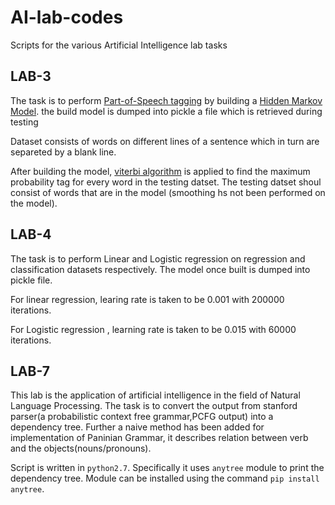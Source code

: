 # AI-lab-codes
Scripts for the various Artificial Intelligence lab tasks


## LAB-3
The task is to perform [Part-of-Speech tagging](https://en.wikipedia.org/wiki/Part-of-speech_tagging) by building a [Hidden Markov Model](https://en.wikipedia.org/wiki/Hidden_Markov_model). the build model is dumped into pickle a file which is retrieved during testing

Dataset consists of words on different lines of a sentence which in turn are separeted by a blank line.

After building the model, [viterbi algorithm](https://en.wikipedia.org/wiki/Viterbi_algorithm) is applied to find the maximum probability tag for every word in the testing datset. The testing datset shoul consist of words that are in the model (smoothing hs not been performed on the model).


## LAB-4
The task is to perform Linear and Logistic regression on regression and classification datasets respectively. The model once built is dumped into pickle file.

For linear regression, learing rate is taken to be 0.001 with 200000 iterations.

For Logistic regression , learning rate is taken to be 0.015 with 60000 iterations.


## LAB-7
This lab is the application of artificial intelligence in the field of Natural Language Processing. The task is to convert the output from stanford parser(a probabilistic context free grammar,PCFG output) into a dependency tree. Further a naive method has been added for implementation of Paninian Grammar, it describes relation between verb and the objects(nouns/pronouns). 

Script is written in `python2.7`. Specifically it uses `anytree` module to print the dependency tree. Module can be installed using the command `pip install anytree`.


